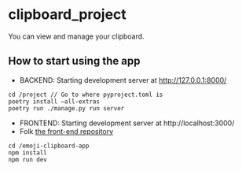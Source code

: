 # clipboard_project

You can view and manage your clipboard.

## How to start using the app

- BACKEND: Starting development server at http://127.0.0.1:8000/

```
cd /project // Go to where pyproject.toml is
poetry install —all-extras
poetry run ./manage.py run server
```

- FRONTEND: Starting development server at http://localhost:3000/
- Folk [the front-end repository](https://github.com/sakiadachi/emoji-clipboard-app/)

```
cd /emoji-clipboard-app
npm install
npm run dev
```
